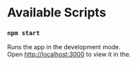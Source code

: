 

# Available Scripts



### `npm start`

Runs the app in the development mode.<br />
Open [http://localhost:3000](http://localhost:3000) to view it in the.




